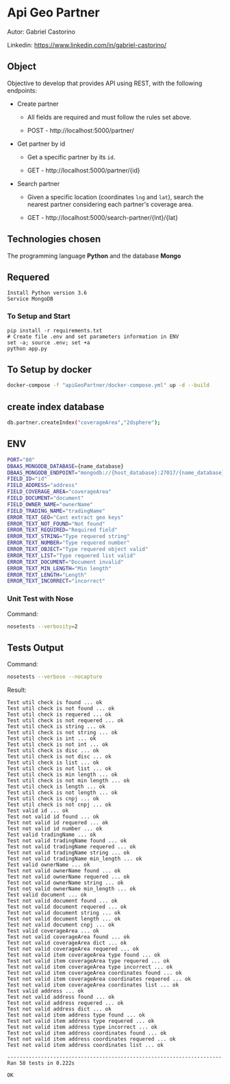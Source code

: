 # Api Geo Partner
Autor: Gabriel Castorino 

Linkedin: https://www.linkedin.com/in/gabriel-castorino/

## Object
Objective to develop that provides API using REST, with the following endpoints:

  - Create partner

      - All fields are required and must follow the rules set above.

      - POST - http://localhost:5000/partner/

  - Get partner by id

      - Get a specific partner by its `id`.

      - GET - http://localhost:5000/partner/{id}

  - Search partner

      - Given a specific location (coordinates `lng` and `lat`), search the nearest partner considering each partner's coverage area.

      - GET - http://localhost:5000/search-partner/{lnt}/{lat}

## Technologies chosen

The programming language **Python** and the database **Mongo**

## Requered

```
Install Python version 3.6
Service MongoDB 
```

### To Setup and Start

```
pip install -r requirements.txt 
# Create file .env and set parameters information in ENV 
set -a; source .env; set +a   
python app.py
```

## To Setup by docker

```sh
docker-compose -f "apiGeoPartner/docker-compose.yml" up -d --build
```

## create index database

```sh
db.partner.createIndex("coverageArea","2dsphere");
```

## ENV

```sh
PORT="80"
DBAAS_MONGODB_DATABASE={name_database}
DBAAS_MONGODB_ENDPOINT="mongodb://{host_database}:27017/{name_database}"
FIELD_ID="id"
FIELD_ADDRESS="address"
FIELD_COVERAGE_AREA="coverageArea"
FIELD_DOCUMENT="document"
FIELD_OWNER_NAME="ownerName"
FIELD_TRADING_NAME="tradingName"
ERROR_TEXT_GEO="Cant extract geo keys"
ERROR_TEXT_NOT_FOUND="Not found"
ERROR_TEXT_REQUIRED="Required field"
ERROR_TEXT_STRING="Type requered string"
ERROR_TEXT_NUMBER="Type requered number"
ERROR_TEXT_OBJECT="Type requered object valid"
ERROR_TEXT_LIST="Type requered list valid"
ERROR_TEXT_DOCUMENT="Document invalid"
ERROR_TEXT_MIN_LENGTH="Min length"
ERROR_TEXT_LENGTH="Length"
ERROR_TEXT_INCORRECT="incorrect"
```

### Unit Test with Nose

Command:
```sh
nosetests --verbosity=2
```

## Tests Output

Command:
```sh
nosetests --verbose --nocapture
```

Result:
```
Test util check is found ... ok
Test util check is not found ... ok
Test util check is requered ... ok
Test util check is not requered ... ok
Test util check is string ... ok
Test util check is not string ... ok
Test util check is int ... ok
Test util check is not int ... ok
Test util check is disc ... ok
Test util check is not disc ... ok
Test util check is list ... ok
Test util check is not list ... ok
Test util check is min length ... ok
Test util check is not min length ... ok
Test util check is length ... ok
Test util check is not length ... ok
Test util check is cnpj ... ok
Test util check is not cnpj ... ok
Test valid id ... ok
Test not valid id found ... ok
Test not valid id requered ... ok
Test not valid id number ... ok
Test valid tradingName ... ok
Test not valid tradingName found ... ok
Test not valid tradingName requered ... ok
Test not valid tradingName string ... ok
Test not valid tradingName min_length ... ok
Test valid ownerName ... ok
Test not valid ownerName found ... ok
Test not valid ownerName requered ... ok
Test not valid ownerName string ... ok
Test not valid ownerName min_length ... ok
Test valid document ... ok
Test not valid document found ... ok
Test not valid document requered ... ok
Test not valid document string ... ok
Test not valid document length ... ok
Test not valid document cnpj ... ok
Test valid coverageArea ... ok
Test not valid coverageArea found ... ok
Test not valid coverageArea dict ... ok
Test not valid coverageArea requered ... ok
Test not valid item coverageArea type found ... ok
Test not valid item coverageArea type requered ... ok
Test not valid item coverageArea type incorrect ... ok
Test not valid item coverageArea coordinates found ... ok
Test not valid item coverageArea coordinates requered ... ok
Test not valid item coverageArea coordinates list ... ok
Test valid address ... ok
Test not valid address found ... ok
Test not valid address requered ... ok
Test not valid address dict ... ok
Test not valid item address type found ... ok
Test not valid item address type requered ... ok
Test not valid item address type incorrect ... ok
Test not valid item address coordinates found ... ok
Test not valid item address coordinates requered ... ok
Test not valid item address coordinates list ... ok

----------------------------------------------------------------------
Ran 58 tests in 0.222s

OK
```
